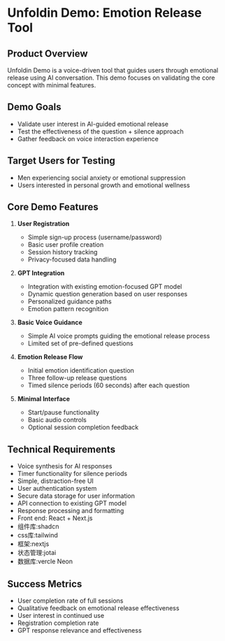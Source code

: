 # Unfoldin Demo: Emotion Release Tool

## Product Overview
Unfoldin Demo is a voice-driven tool that guides users through emotional release using AI conversation. This demo focuses on validating the core concept with minimal features.

## Demo Goals
- Validate user interest in AI-guided emotional release
- Test the effectiveness of the question + silence approach
- Gather feedback on voice interaction experience

## Target Users for Testing
- Men experiencing social anxiety or emotional suppression
- Users interested in personal growth and emotional wellness

## Core Demo Features

1. **User Registration**
   - Simple sign-up process (username/password)
   - Basic user profile creation
   - Session history tracking
   - Privacy-focused data handling

2. **GPT Integration**
   - Integration with existing emotion-focused GPT model
   - Dynamic question generation based on user responses
   - Personalized guidance paths
   - Emotion pattern recognition
3. **Basic Voice Guidance**
   - Simple AI voice prompts guiding the emotional release process
   - Limited set of pre-defined questions

4. **Emotion Release Flow**
   - Initial emotion identification question
   - Three follow-up release questions
   - Timed silence periods (60 seconds) after each question

5. **Minimal Interface**
   - Start/pause functionality
   - Basic audio controls
   - Optional session completion feedback

## Technical Requirements
- Voice synthesis for AI responses
- Timer functionality for silence periods
- Simple, distraction-free UI
- User authentication system
- Secure data storage for user information
- API connection to existing GPT model
- Response processing and formatting
- Front end: React + Next.js
- 组件库:shadcn
- css库:tailwind
- 框架:nextjs
- 状态管理:jotai
- 数据库:vercle Neon

## Success Metrics
- User completion rate of full sessions
- Qualitative feedback on emotional release effectiveness
- User interest in continued use
- Registration completion rate
- GPT response relevance and effectiveness

